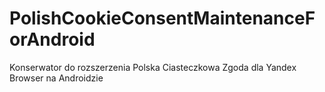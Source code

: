 # PolishCookieConsentMaintenanceForAndroid
 Konserwator do rozszerzenia Polska Ciasteczkowa Zgoda dla Yandex Browser na Androidzie
